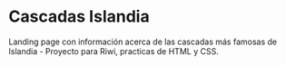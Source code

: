 # Cascadas Islandia

Landing page con información acerca de las cascadas más famosas de Islandia - Proyecto para Riwi, practicas de HTML y CSS.
